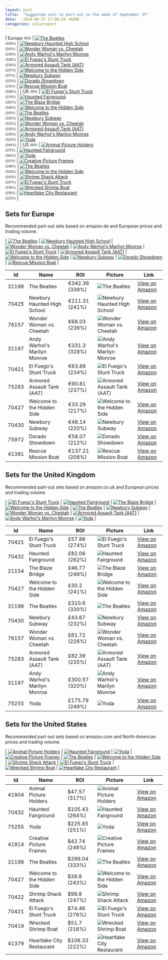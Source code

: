 ```yaml
---
layout: post
title:  "Suggested sets to part-out in the week of September 27"
date:   2020-09-27 17:08:29 +0200
categories: valuereport
---
```


| Europe <sub><sup>(ROI)</sup></sub> | [![The Beatles](https://images.brickset.com/sets/small/31198-1.jpg "The Beatles")](https://www.amazon.de/dp/B0813RX3R8/)<br><sub><sup>(339%)</sup></sub> | [![Newbury Haunted High School](https://images.brickset.com/sets/small/70425-1.jpg "Newbury Haunted High School")](https://www.amazon.de/dp/B07ND99DMZ/)<br><sub><sup>(241%)</sup></sub> | [![Wonder Woman vs. Cheetah](https://images.brickset.com/sets/small/76157-1.jpg "Wonder Woman vs. Cheetah")](https://amzn.to/3g5CAVN)<br><sub><sup>(236%)</sup></sub> | [![Andy Warhol's Marilyn Monroe](https://images.brickset.com/sets/small/31197-1.jpg "Andy Warhol's Marilyn Monroe")](https://www.amazon.de/dp/B0813Q7GM7/)<br><sub><sup>(328%)</sup></sub> | [![El Fuego's Stunt Truck](https://images.brickset.com/sets/small/70421-1.jpg "El Fuego's Stunt Truck")](https://www.amazon.de/dp/B07ND9QVV2/)<br><sub><sup>(234%)</sup></sub> | [![Armored Assault Tank (AAT)](https://images.brickset.com/sets/small/75283-1.jpg "Armored Assault Tank (AAT)")](https://www.amazon.de/dp/B081P5P1SM/)<br><sub><sup>(237%)</sup></sub> | [![Welcome to the Hidden Side](https://images.brickset.com/sets/small/70427-1.jpg "Welcome to the Hidden Side")](https://www.amazon.de/dp/B07WBZZLSJ/)<br><sub><sup>(217%)</sup></sub> | [![Newbury Subway](https://images.brickset.com/sets/small/70430-1.jpg "Newbury Subway")](https://www.amazon.de/dp/B07W5PTR8N/)<br><sub><sup>(220%)</sup></sub> | [![Dorado Showdown](https://images.brickset.com/sets/small/75972-1.jpg "Dorado Showdown")](https://www.amazon.de/dp/B07JBBBMKY/)<br><sub><sup>(212%)</sup></sub> | [![Rescue Mission Boat](https://images.brickset.com/sets/small/41381-1.jpg "Rescue Mission Boat")](https://www.amazon.de/dp/B07KTSGWD4/)<br><sub><sup>(208%)</sup></sub> |
| UK <sub><sup>(ROI)</sup></sub> | [![El Fuego's Stunt Truck](https://images.brickset.com/sets/small/70421-1.jpg "El Fuego's Stunt Truck")](https://www.amazon.co.uk/dp/B07NRT576H)<br><sub><sup>(274%)</sup></sub> | [![Haunted Fairground](https://images.brickset.com/sets/small/70432-1.jpg "Haunted Fairground")](https://www.amazon.co.uk/dp/B07W8Y1FSZ/)<br><sub><sup>(262%)</sup></sub> | [![The Blaze Bridge](https://images.brickset.com/sets/small/21154-1.jpg "The Blaze Bridge")](https://amzn.to/2AzRHr4)<br><sub><sup>(249%)</sup></sub> | [![Welcome to the Hidden Side](https://images.brickset.com/sets/small/70427-1.jpg "Welcome to the Hidden Side")](https://www.amazon.co.uk/dp/B07WHFF8VG)<br><sub><sup>(241%)</sup></sub> | [![The Beatles](https://images.brickset.com/sets/small/31198-1.jpg "The Beatles")](https://www.amazon.co.uk/dp/B0813RX3R8/)<br><sub><sup>(330%)</sup></sub> | [![Newbury Subway](https://images.brickset.com/sets/small/70430-1.jpg "Newbury Subway")](https://www.amazon.co.uk/dp/B07W5PTR8N/)<br><sub><sup>(232%)</sup></sub> | [![Wonder Woman vs. Cheetah](https://images.brickset.com/sets/small/76157-1.jpg "Wonder Woman vs. Cheetah")](https://amzn.to/2NEvOKe)<br><sub><sup>(226%)</sup></sub> | [![Armored Assault Tank (AAT)](https://images.brickset.com/sets/small/75283-1.jpg "Armored Assault Tank (AAT)")](https://www.amazon.co.uk/dp/B081P5P1SM/)<br><sub><sup>(235%)</sup></sub> | [![Andy Warhol's Marilyn Monroe](https://images.brickset.com/sets/small/31197-1.jpg "Andy Warhol's Marilyn Monroe")](https://www.amazon.co.uk/dp/B0813Q7GM7/)<br><sub><sup>(320%)</sup></sub> | [![Yoda](https://images.brickset.com/sets/small/75255-1.jpg "Yoda")](https://amzn.to/3fNAxFs)<br><sub><sup>(249%)</sup></sub> |
| US <sub><sup>(ROI)</sup></sub> | [![Animal Picture Holders](https://images.brickset.com/sets/small/41904-1.jpg "Animal Picture Holders")](https://www.amazon.com/dp/B085YVNX24)<br><sub><sup>(317%)</sup></sub> | [![Haunted Fairground](https://images.brickset.com/sets/small/70432-1.jpg "Haunted Fairground")](https://www.amazon.com/dp/B07WD6385Y)<br><sub><sup>(264%)</sup></sub> | [![Yoda](https://images.brickset.com/sets/small/75255-1.jpg "Yoda")](https://www.amazon.com/LEGO-Star-Wars-Building-1771Piece/dp/B07Q2N1SJV/)<br><sub><sup>(251%)</sup></sub> | [![Creative Picture Frames](https://images.brickset.com/sets/small/41914-1.jpg "Creative Picture Frames")](https://www.amazon.com/dp/B0813Q5B1N)<br><sub><sup>(248%)</sup></sub> | [![The Beatles](https://images.brickset.com/sets/small/31198-1.jpg "The Beatles")](https://www.amazon.com/dp/B0858LSYXZ)<br><sub><sup>(333%)</sup></sub> | [![Welcome to the Hidden Side](https://images.brickset.com/sets/small/70427-1.jpg "Welcome to the Hidden Side")](https://www.amazon.com/dp/B07WHFF8VG)<br><sub><sup>(243%)</sup></sub> | [![Shrimp Shack Attack](https://images.brickset.com/sets/small/70422-1.jpg "Shrimp Shack Attack")](https://www.amazon.com/dp/B07Q1JZT5K)<br><sub><sup>(247%)</sup></sub> | [![El Fuego's Stunt Truck](https://images.brickset.com/sets/small/70421-1.jpg "El Fuego's Stunt Truck")](https://www.amazon.com/dp/B07NRT576H)<br><sub><sup>(276%)</sup></sub> | [![Wrecked Shrimp Boat](https://images.brickset.com/sets/small/70419-1.jpg "Wrecked Shrimp Boat")](https://www.amazon.com/dp/B07NRSSYLG)<br><sub><sup>(216%)</sup></sub> | [![Heartlake City Restaurant](https://images.brickset.com/sets/small/41379-1.jpg "Heartlake City Restaurant")](https://www.amazon.com/dp/B07QVSBM3T)<br><sub><sup>(222%)</sup></sub> |

<!--more-->
## Sets for Europe
Recommended part-out sets based on amazon.de and European prices and trading volume.

| [![The Beatles](https://images.brickset.com/sets/small/31198-1.jpg "The Beatles")](https://www.amazon.de/dp/B0813RX3R8/) | [![Newbury Haunted High School](https://images.brickset.com/sets/small/70425-1.jpg "Newbury Haunted High School")](https://www.amazon.de/dp/B07ND99DMZ/) | [![Wonder Woman vs. Cheetah](https://images.brickset.com/sets/small/76157-1.jpg "Wonder Woman vs. Cheetah")](https://amzn.to/3g5CAVN) | [![Andy Warhol's Marilyn Monroe](https://images.brickset.com/sets/small/31197-1.jpg "Andy Warhol's Marilyn Monroe")](https://www.amazon.de/dp/B0813Q7GM7/) | [![El Fuego's Stunt Truck](https://images.brickset.com/sets/small/70421-1.jpg "El Fuego's Stunt Truck")](https://www.amazon.de/dp/B07ND9QVV2/) | [![Armored Assault Tank (AAT)](https://images.brickset.com/sets/small/75283-1.jpg "Armored Assault Tank (AAT)")](https://www.amazon.de/dp/B081P5P1SM/) | [![Welcome to the Hidden Side](https://images.brickset.com/sets/small/70427-1.jpg "Welcome to the Hidden Side")](https://www.amazon.de/dp/B07WBZZLSJ/) | [![Newbury Subway](https://images.brickset.com/sets/small/70430-1.jpg "Newbury Subway")](https://www.amazon.de/dp/B07W5PTR8N/) | [![Dorado Showdown](https://images.brickset.com/sets/small/75972-1.jpg "Dorado Showdown")](https://www.amazon.de/dp/B07JBBBMKY/) | [![Rescue Mission Boat](https://images.brickset.com/sets/small/41381-1.jpg "Rescue Mission Boat")](https://www.amazon.de/dp/B07KTSGWD4/) |


Id | Name | ROI | Picture | Link
---|---|---|---|---
31198 | The Beatles | &#8364;342.36 (339%) | ![The Beatles](https://images.brickset.com/sets/small/31198-1.jpg "The Beatles") | [View on Amazon](https://www.amazon.de/dp/B0813RX3R8/)
70425 | Newbury Haunted High School | &#8364;211.31 (241%) | ![Newbury Haunted High School](https://images.brickset.com/sets/small/70425-1.jpg "Newbury Haunted High School") | [View on Amazon](https://www.amazon.de/dp/B07ND99DMZ/)
76157 | Wonder Woman vs. Cheetah | &#8364;68.03 (236%) | ![Wonder Woman vs. Cheetah](https://images.brickset.com/sets/small/76157-1.jpg "Wonder Woman vs. Cheetah") | [View on Amazon](https://amzn.to/3g5CAVN)
31197 | Andy Warhol's Marilyn Monroe | &#8364;331.3 (328%) | ![Andy Warhol's Marilyn Monroe](https://images.brickset.com/sets/small/31197-1.jpg "Andy Warhol's Marilyn Monroe") | [View on Amazon](https://www.amazon.de/dp/B0813Q7GM7/)
70421 | El Fuego's Stunt Truck | &#8364;63.88 (234%) | ![El Fuego's Stunt Truck](https://images.brickset.com/sets/small/70421-1.jpg "El Fuego's Stunt Truck") | [View on Amazon](https://www.amazon.de/dp/B07ND9QVV2/)
75283 | Armored Assault Tank (AAT) | &#8364;90.81 (237%) | ![Armored Assault Tank (AAT)](https://images.brickset.com/sets/small/75283-1.jpg "Armored Assault Tank (AAT)") | [View on Amazon](https://www.amazon.de/dp/B081P5P1SM/)
70427 | Welcome to the Hidden Side | &#8364;33.29 (217%) | ![Welcome to the Hidden Side](https://images.brickset.com/sets/small/70427-1.jpg "Welcome to the Hidden Side") | [View on Amazon](https://www.amazon.de/dp/B07WBZZLSJ/)
70430 | Newbury Subway | &#8364;48.14 (220%) | ![Newbury Subway](https://images.brickset.com/sets/small/70430-1.jpg "Newbury Subway") | [View on Amazon](https://www.amazon.de/dp/B07W5PTR8N/)
75972 | Dorado Showdown | &#8364;58.07 (212%) | ![Dorado Showdown](https://images.brickset.com/sets/small/75972-1.jpg "Dorado Showdown") | [View on Amazon](https://www.amazon.de/dp/B07JBBBMKY/)
41381 | Rescue Mission Boat | &#8364;137.21 (208%) | ![Rescue Mission Boat](https://images.brickset.com/sets/small/41381-1.jpg "Rescue Mission Boat") | [View on Amazon](https://www.amazon.de/dp/B07KTSGWD4/)

## Sets for the United Kingdom
Recommended part-out sets based on amazon.co.uk and European prices and trading volume.

| [![El Fuego's Stunt Truck](https://images.brickset.com/sets/small/70421-1.jpg "El Fuego's Stunt Truck")](https://www.amazon.co.uk/dp/B07NRT576H) | [![Haunted Fairground](https://images.brickset.com/sets/small/70432-1.jpg "Haunted Fairground")](https://www.amazon.co.uk/dp/B07W8Y1FSZ/) | [![The Blaze Bridge](https://images.brickset.com/sets/small/21154-1.jpg "The Blaze Bridge")](https://amzn.to/2AzRHr4) | [![Welcome to the Hidden Side](https://images.brickset.com/sets/small/70427-1.jpg "Welcome to the Hidden Side")](https://www.amazon.co.uk/dp/B07WHFF8VG) | [![The Beatles](https://images.brickset.com/sets/small/31198-1.jpg "The Beatles")](https://www.amazon.co.uk/dp/B0813RX3R8/) | [![Newbury Subway](https://images.brickset.com/sets/small/70430-1.jpg "Newbury Subway")](https://www.amazon.co.uk/dp/B07W5PTR8N/) | [![Wonder Woman vs. Cheetah](https://images.brickset.com/sets/small/76157-1.jpg "Wonder Woman vs. Cheetah")](https://amzn.to/2NEvOKe) | [![Armored Assault Tank (AAT)](https://images.brickset.com/sets/small/75283-1.jpg "Armored Assault Tank (AAT)")](https://www.amazon.co.uk/dp/B081P5P1SM/) | [![Andy Warhol's Marilyn Monroe](https://images.brickset.com/sets/small/31197-1.jpg "Andy Warhol's Marilyn Monroe")](https://www.amazon.co.uk/dp/B0813Q7GM7/) | [![Yoda](https://images.brickset.com/sets/small/75255-1.jpg "Yoda")](https://amzn.to/3fNAxFs) |


Id | Name | ROI | Picture | Link
---|---|---|---|---
70421 | El Fuego's Stunt Truck | &#163;57.96 (274%) | ![El Fuego's Stunt Truck](https://images.brickset.com/sets/small/70421-1.jpg "El Fuego's Stunt Truck") | [View on Amazon](https://www.amazon.co.uk/dp/B07NRT576H)
70432 | Haunted Fairground | &#163;82.06 (262%) | ![Haunted Fairground](https://images.brickset.com/sets/small/70432-1.jpg "Haunted Fairground") | [View on Amazon](https://www.amazon.co.uk/dp/B07W8Y1FSZ/)
21154 | The Blaze Bridge | &#163;46.77 (249%) | ![The Blaze Bridge](https://images.brickset.com/sets/small/21154-1.jpg "The Blaze Bridge") | [View on Amazon](https://amzn.to/2AzRHr4)
70427 | Welcome to the Hidden Side | &#163;30.2 (241%) | ![Welcome to the Hidden Side](https://images.brickset.com/sets/small/70427-1.jpg "Welcome to the Hidden Side") | [View on Amazon](https://www.amazon.co.uk/dp/B07WHFF8VG)
31198 | The Beatles | &#163;310.6 (330%) | ![The Beatles](https://images.brickset.com/sets/small/31198-1.jpg "The Beatles") | [View on Amazon](https://www.amazon.co.uk/dp/B0813RX3R8/)
70430 | Newbury Subway | &#163;43.67 (232%) | ![Newbury Subway](https://images.brickset.com/sets/small/70430-1.jpg "Newbury Subway") | [View on Amazon](https://www.amazon.co.uk/dp/B07W5PTR8N/)
76157 | Wonder Woman vs. Cheetah | &#163;61.72 (226%) | ![Wonder Woman vs. Cheetah](https://images.brickset.com/sets/small/76157-1.jpg "Wonder Woman vs. Cheetah") | [View on Amazon](https://amzn.to/2NEvOKe)
75283 | Armored Assault Tank (AAT) | &#163;82.39 (235%) | ![Armored Assault Tank (AAT)](https://images.brickset.com/sets/small/75283-1.jpg "Armored Assault Tank (AAT)") | [View on Amazon](https://www.amazon.co.uk/dp/B081P5P1SM/)
31197 | Andy Warhol's Marilyn Monroe | &#163;300.57 (320%) | ![Andy Warhol's Marilyn Monroe](https://images.brickset.com/sets/small/31197-1.jpg "Andy Warhol's Marilyn Monroe") | [View on Amazon](https://www.amazon.co.uk/dp/B0813Q7GM7/)
75255 | Yoda | &#163;175.79 (249%) | ![Yoda](https://images.brickset.com/sets/small/75255-1.jpg "Yoda") | [View on Amazon](https://amzn.to/3fNAxFs)

## Sets for the United States
Recommended part-out sets based on amazon.com and North-American prices and trading volume.

| [![Animal Picture Holders](https://images.brickset.com/sets/small/41904-1.jpg "Animal Picture Holders")](https://www.amazon.com/dp/B085YVNX24) | [![Haunted Fairground](https://images.brickset.com/sets/small/70432-1.jpg "Haunted Fairground")](https://www.amazon.com/dp/B07WD6385Y) | [![Yoda](https://images.brickset.com/sets/small/75255-1.jpg "Yoda")](https://www.amazon.com/LEGO-Star-Wars-Building-1771Piece/dp/B07Q2N1SJV/) | [![Creative Picture Frames](https://images.brickset.com/sets/small/41914-1.jpg "Creative Picture Frames")](https://www.amazon.com/dp/B0813Q5B1N) | [![The Beatles](https://images.brickset.com/sets/small/31198-1.jpg "The Beatles")](https://www.amazon.com/dp/B0858LSYXZ) | [![Welcome to the Hidden Side](https://images.brickset.com/sets/small/70427-1.jpg "Welcome to the Hidden Side")](https://www.amazon.com/dp/B07WHFF8VG) | [![Shrimp Shack Attack](https://images.brickset.com/sets/small/70422-1.jpg "Shrimp Shack Attack")](https://www.amazon.com/dp/B07Q1JZT5K) | [![El Fuego's Stunt Truck](https://images.brickset.com/sets/small/70421-1.jpg "El Fuego's Stunt Truck")](https://www.amazon.com/dp/B07NRT576H) | [![Wrecked Shrimp Boat](https://images.brickset.com/sets/small/70419-1.jpg "Wrecked Shrimp Boat")](https://www.amazon.com/dp/B07NRSSYLG) | [![Heartlake City Restaurant](https://images.brickset.com/sets/small/41379-1.jpg "Heartlake City Restaurant")](https://www.amazon.com/dp/B07QVSBM3T) |


Id | Name | ROI | Picture | Link
---|---|---|---|---
41904 | Animal Picture Holders | &#36;47.57 (317%) | ![Animal Picture Holders](https://images.brickset.com/sets/small/41904-1.jpg "Animal Picture Holders") | [View on Amazon](https://www.amazon.com/dp/B085YVNX24)
70432 | Haunted Fairground | &#36;105.43 (264%) | ![Haunted Fairground](https://images.brickset.com/sets/small/70432-1.jpg "Haunted Fairground") | [View on Amazon](https://www.amazon.com/dp/B07WD6385Y)
75255 | Yoda | &#36;225.85 (251%) | ![Yoda](https://images.brickset.com/sets/small/75255-1.jpg "Yoda") | [View on Amazon](https://www.amazon.com/LEGO-Star-Wars-Building-1771Piece/dp/B07Q2N1SJV/)
41914 | Creative Picture Frames | &#36;42.74 (248%) | ![Creative Picture Frames](https://images.brickset.com/sets/small/41914-1.jpg "Creative Picture Frames") | [View on Amazon](https://www.amazon.com/dp/B0813Q5B1N)
31198 | The Beatles | &#36;399.04 (333%) | ![The Beatles](https://images.brickset.com/sets/small/31198-1.jpg "The Beatles") | [View on Amazon](https://www.amazon.com/dp/B0858LSYXZ)
70427 | Welcome to the Hidden Side | &#36;38.8 (243%) | ![Welcome to the Hidden Side](https://images.brickset.com/sets/small/70427-1.jpg "Welcome to the Hidden Side") | [View on Amazon](https://www.amazon.com/dp/B07WHFF8VG)
70422 | Shrimp Shack Attack | &#36;98.8 (247%) | ![Shrimp Shack Attack](https://images.brickset.com/sets/small/70422-1.jpg "Shrimp Shack Attack") | [View on Amazon](https://www.amazon.com/dp/B07Q1JZT5K)
70421 | El Fuego's Stunt Truck | &#36;74.46 (276%) | ![El Fuego's Stunt Truck](https://images.brickset.com/sets/small/70421-1.jpg "El Fuego's Stunt Truck") | [View on Amazon](https://www.amazon.com/dp/B07NRT576H)
70419 | Wrecked Shrimp Boat | &#36;51.7 (216%) | ![Wrecked Shrimp Boat](https://images.brickset.com/sets/small/70419-1.jpg "Wrecked Shrimp Boat") | [View on Amazon](https://www.amazon.com/dp/B07NRSSYLG)
41379 | Heartlake City Restaurant | &#36;106.33 (222%) | ![Heartlake City Restaurant](https://images.brickset.com/sets/small/41379-1.jpg "Heartlake City Restaurant") | [View on Amazon](https://www.amazon.com/dp/B07QVSBM3T)


